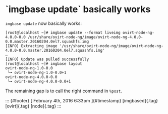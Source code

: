 \`imgbase update\` basically works
==================================

`imgbase update` now basically works:

    [root@localhost ~]# imgbase update --format liveimg ovirt-node-ng-4.0.0-0.0 /usr/share/ovirt-node-ng/image/ovirt-node-ng-4.0.0-0.0.master.20160204.0el7.squashfs.img 
    [INFO] Extracting image '/usr/share/ovirt-node-ng/image/ovirt-node-ng-4.0.0-0.0.master.20160204.0el7.squashfs.img'
    …
    [INFO] Update was pulled successfully
    [root@localhost ~]# imgbase layout
    ovirt-node-ng-1.0-0.0
     └╼ ovirt-node-ng-1.0-0.0+1
    ovirt-node-ng-4.0.0-0.0
     └╼ ovirt-node-ng-4.0.0-0.0+1

The remaining gap is to call the right command in `%post`.

::: {#footer}
[ February 4th, 2016 6:33pm ]{#timestamp} [imgbased]{.tag} [ovirt]{.tag}
[node]{.tag}
:::
